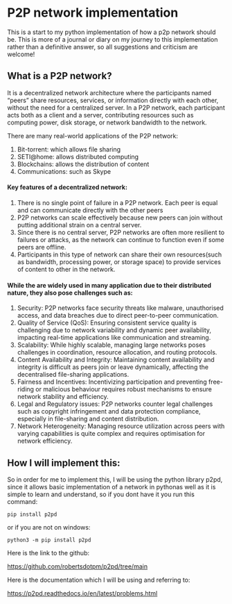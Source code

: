 # P2P network implementation
 This is a start to my python implementation of how a p2p network should be. This is more of a journal or diary on my journey to this implementation rather than a definitive answer, so all suggestions and criticism are welcome!

## What is a P2P network?
It is a decentralized network architecture where the participants named “peers” share resources, services, or information directly with each other, without the need for a centralized server.
In a P2P network, each participant acts both as a client and a server, contributing resources such as computing power, disk storage, or network bandwidth to the network.

There are many real-world applications of the P2P network:
1. Bit-torrent: which allows file sharing
2. SETI@home: allows distributed computing
3. Blockchains: allows the distribution of content
4. Communications: such as Skype

#### Key features of a decentralized network:
1. There is no single point of failure in a P2P network. Each peer is equal and can communicate directly with the other peers
2. P2P networks can scale effectively because new peers can join without putting additional strain on a central server.
3. Since there is no central server, P2P networks are often more resilient to failures or attacks, as the network can continue to function even if some peers are offline.
4. Participants in this type of network can share their own resources(such as bandwidth, processing power, or storage space) to provide services of content to other in the network.

#### While the are widely used in many application due to their distributed nature, they also pose challenges such as:
1. Security: P2P networks face security threats like malware, unauthorised access, and data breaches due to direct peer-to-peer communication.
2. Quality of Service (QoS): Ensuring consistent service quality is challenging due to network variability and dynamic peer availability, impacting real-time applications like communication and streaming.
3. Scalability: While highly scalable, managing large networks poses challenges in coordination, resource allocation, and routing protocols.
4. Content Availability and Integrity: Maintaining content availability and integrity is difficult as peers join or leave dynamically, affecting the decentralised file-sharing applications.
5. Fairness and Incentives: Incentivizing participation and preventing free-riding or malicious behaviour requires robust mechanisms to ensure network stability and efficiency.
6. Legal and Regulatory issues: P2P networks counter legal challenges such as copyright infringement and data protection compliance, especially in file-sharing and content distribution.
7. Network Heterogeneity: Managing resource utilization across peers with varying capabilities is quite complex and requires optimisation for network efficiency.

## How I will implement this:
So in order for me to implement this, I will be using the python library p2pd, since it allows basic implementation of a network in pythonas well as it is simple to learn and understand, so if you dont have it you run this command: 

```
pip install p2pd
```

or if you are not on windows:

```
python3 -m pip install p2pd
```

Here is the link to the github:

https://github.com/robertsdotpm/p2pd/tree/main

Here is the documentation which I will be using and referring to:

https://p2pd.readthedocs.io/en/latest/problems.html
